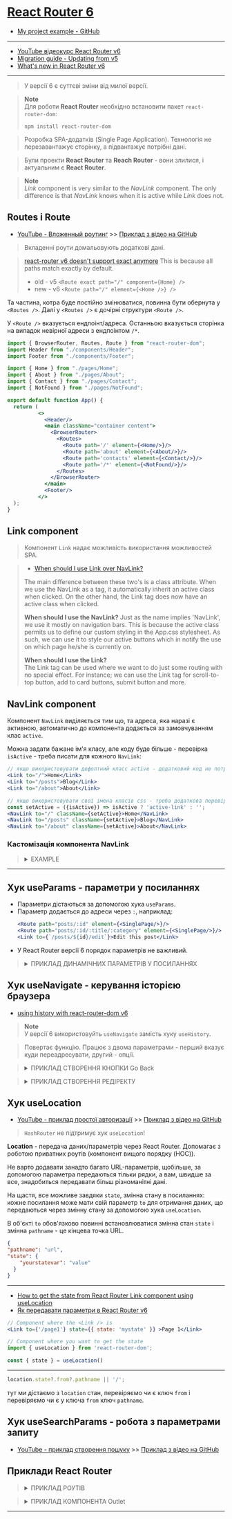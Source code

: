 # [React Router 6](https://reactrouter.com/docs/en/v6/getting-started/installation)

* [My project example - GitHub](https://github.com/SergiaS/e_react-spa-app)

***

* [YouTube відеокурс React Router v6](https://www.youtube.com/playlist?list=PLiZoB8JBsdznY1XwBcBhHL9L7S_shPGVE)
* [Migration guide - Updating from v5](https://reactrouter.com/en/v6.3.0/upgrading/v5)
* [What's new in React Router v6](https://reacttraining.com/blog/react-router-v6-pre/)

***

> У версії 6 є суттєві зміни від милої версії.

> **Note**<br>
> Для роботи **React Router** необхідно встановити пакет `react-router-dom`:
> ```npm
> npm install react-router-dom
> ```


> Розробка SPA-додатків (Single Page Application).
> Технологія не перезавантажує сторінку, а підвантажує потрібні дані.

> Були проекти **React Router** та **Reach Router** - вони злилися, і актуальним є **React Router**.

> **Note**<br>
> _Link_ component is very similar to the _NavLink_ component.
> The only difference is that _NavLink_ knows when it is active while _Link_ does not.


## Routes і Route
* [YouTube - Вложенный роутинг](https://www.youtube.com/watch?v=U7c7k-NBtQg&list=PLiZoB8JBsdznY1XwBcBhHL9L7S_shPGVE&index=7) >> [Приклад з відео на GitHub](https://github.com/SergiaS/c_react/commit/c2a95d02809b104f7f2506c26fbedb9d600226e2)

> Вкладенні роути домальовують додаткові дані.

> [react-router v6 doesn't support exact anymore](https://stackoverflow.com/a/69866593)
> This is because all paths match exactly by default.
> * old - v5 `<Route exact path="/" component={Home} />`
> * new - v6 `<Route path="/" element={<Home />} />`

Та частина, котра буде постійно змінюватися, повинна бути обернута у `<Routes />`.
Далі у `<Routes />` є дочірні структури `<Route />`.

У `<Route />` вказується ендпоінт/адреса.
Останньою вказується сторінка на випадок невірної адреси з ендпоінтом `/*`.
```jsx
import { BrowserRouter, Routes, Route } from "react-router-dom";
import Header from "./components/Header";
import Footer from "./components/Footer";

import { Home } from "./pages/Home";
import { About } from "./pages/About";
import { Contact } from "./pages/Contact";
import { NotFound } from "./pages/NotFound";

export default function App() {
  return (
          <>
            <Header/>
            <main className="container content">
              <BrowserRouter>
                <Routes>
                  <Route path='/' element={<Home/>}/>
                  <Route path='about' element={<About/>}/>
                  <Route path='contacts' element={<Contact/>}/>
                  <Route path='/*' element={<NotFound/>}/>
                </Routes>
              </BrowserRouter>
            </main>
            <Footer/>
          </>
  );
}
```


## Link component
> Компонент `Link` надає можливість використання можливостей SPA.

> * [When should I use Link over NavLink?](https://stackoverflow.com/a/66185155)
> 
> The main difference between these two's is a class attribute. When we use the NavLink as a tag, it automatically inherit an active class when clicked.
> On the other hand, the Link tag does now have an active class when clicked.
> 
> **When should I use the NavLink?**
> Just as the name implies 'NavLink', we use it mostly on navigation bars. 
> This is because the active class permits us to define our custom styling in the App.css stylesheet.
> As such, we can use it to style our active buttons which in notify the use on which page he/she is currently on.
> 
> **When should I use the Link?**<br>
> The Link tag can be used where we want to do just some routing with no special effect. For instance; 
> we can use the Link tag for scroll-to-top button, add to card buttons, submit button and more.


## NavLink component
Компонент `NavLink` виділяється тим що, та адреса, яка наразі є активною,
автоматично до компонента додається за замовчуванням клас `active`.

Можна задати бажане ім'я класу, але коду буде більше - перевірка `isActive` - треба писати для кожного `NavLink`:
```jsx
// якщо використовувати дефолтний класс active - додатковий код не потрбен: 
<Link to="/">Home</Link>
<Link to="/posts">Blog</Link>
<Link to="/about">About</Link>

// якщо використовувати свої імена класів css - треба додаткова перевірка:
const setActive = ({isActive}) => isActive ? 'active-link' : '';
<NavLink to="/" className={setActive}>Home</NavLink>
<NavLink to="/posts" className={setActive}>Blog</NavLink>
<NavLink to="/about" className={setActive}>About</NavLink>
```

### Кастомізація компонента NavLink

> <details>
> <summary>EXAMPLE</summary>
>
> ```jsx
> // Файл CustomLink.jsx - кастом NavLink'а
> import {Link, useMatch} from "react-router-dom";
> 
> const CustomLink = ({children, to, ...props}) => {
>     const match = useMatch(to);
>     console.log({match});
> 
>     return (
>         <Link
>             to={to}
>             style={{
>                 color: match ? 'var(--color-active)' : 'white',
>             }}
>             {...props}
>         >
>             {children}
>         </Link>
>     )
> }
> 
> export {CustomLink};
> ```
> ```jsx
> // Використання CustomLink
> import {Outlet} from "react-router-dom";
> import {CustomLink} from "./CustomLink";
> 
> const Layout = () => {
>     return (
>         <>
>             <header>
>                 <CustomLink to="/">Home</CustomLink>
>                 <CustomLink to="/posts">Blog</CustomLink>
>                 <CustomLink to="/about">About</CustomLink>
>             </header>
> 
>             <main className="container">
>                 <Outlet/>
>             </main>
> 
>             <footer className="container">2021</footer>
>         </>
>     )
> }
> 
> export {Layout}
> ```
> </details>


***


## Хук useParams - параметри у посиланнях
* Параметри дістаються за допомогою хука `useParams`.
* Параметр додається до адреси через `:`, наприклад:
    ```jsx
    <Route path="posts/:id" element={<SinglePage/>}/>
    <Route path="posts/:id/:title/:category" element={<SinglePage/>}/>
    <Link to={`/posts/${id}/edit`}>Edit this post</Link>
    ````
* У React Router версії 6 порядок параметрів не важливий.

> <details>
> <summary>ПРИКЛАД ДИНАМІЧНИХ ПАРАМЕТРІВ У ПОСИЛАННЯХ</summary>
>
> Простий приклад логіки роботи динамічних роутів.
>
> ```jsx
> // Файл App.js з усіма роутами
> import {Routes, Route} from "react-router-dom";
> 
> import {Home} from "./pages/Home";
> import {About} from "./pages/About";
> import {Blog} from "./pages/Blog";
> import {CreatePost} from "./pages/CreatePost";
> import {EditPost} from "./pages/EditPost";
> import {SinglePage} from "./pages/SinglePage";
> import {Notfound} from "./pages/Notfound";
> 
> import {Layout} from "./components/Layout";
> 
> export default function App() {
>     return (
>         <>
>             <Routes>
>                 <Route path="/" element={<Layout />}>
>                     <Route index element={<Home/>}/>
>                     <Route path="about" element={<About/>}/>
>                     <Route path="posts" element={<Blog/>}/>
>                     <Route path="posts/:id" element={<SinglePage/>}/>
>                     <Route path="posts/:id/edit" element={<EditPost/>}/>
>                     <Route path="posts/new" element={<CreatePost/>}/>
>                     <Route path="*" element={<Notfound/>}/>
>                 </Route>
>             </Routes>
>         </>
>     );
> }
> ```
> ```jsx
> // Blog.jsx - надає список постів з API, і передає id далі
> import {useEffect, useState} from "react";
> import {Link} from "react-router-dom";
> 
> export const Blog = () => {
>     const [posts, setPosts] = useState([]);
> 
>     useEffect(() => {
>         fetch('https://jsonplaceholder.typicode.com/posts')
>             .then(res => res.json())
>             .then(data => setPosts(data))
>     }, []);
> 
>     return (
>         <div>
>             <h1>Our news</h1>
>             {
>                 posts.map(post => (
>                     <Link key={post.id} to={`/posts/${post.id}`}>
>                         <li>{post.title}</li>
>                     </Link>
>                 ))
>             }
>         </div>
>     )
> }
> ```
> ```jsx
> // SinglePage.jsx - бере дані з API по наданному id
> import {Link, useParams} from "react-router-dom";
> import {useEffect, useState} from "react";
> 
> export const SinglePage = () => {
>     const {id} = useParams();
>     const [post, setPost] = useState();
> 
>     useEffect(() => {
>         fetch(`https://jsonplaceholder.typicode.com/posts/${id}`)
>             .then(res => res.json())
>             .then(data => setPost(data))
>     }, [id]);
> 
>     return (
>         <div>
>             {post && (
>                 <>
>                     <h1>{post.title}</h1>
>                     <h1>{post.body}</h1>
>                     <Link to={`/posts/${id}/edit`}>Edit this post</Link>
>                 </>
>             )}
>         </div>
>     )
> }
> ```
> ```jsx
> // Відпрацює за переходом posts/:id/edit з SinglePage
> import {useParams} from "react-router-dom";
> 
> export const EditPost = () => {
>     const {id} = useParams();
> 
>     return (
>         <div>
>             <h1>Edit post {id}</h1>
>         </div>
>     )
> }
> ```

</details>


## Хук useNavigate - керування історією браузера
* [using history with react-router-dom v6](https://stackoverflow.com/questions/63471931/using-history-with-react-router-dom-v6)

> **Note**<br> 
> У версії 6 використовуйть `useNavigate` замість хуку `useHistory`.

> Повертає функцію.
> Працює з двома параметрами - перший вказує куди переадресувати, другий - опції.

> <details>
> <summary>ПРИКЛАД СТВОРЕННЯ КНОПКИ Go Back</summary>
> 
> ```jsx
> import {useNavigate} from "react-router-dom";
> 
> export const SomePage = () => {
>     const navigate = useNavigate();
>     const goBack = () => navigate(-1);
> 
>     return (
>         <div>
>             <button onClick={goBack}>Go back</button>
>         </div>
>     )
> }
> ```
> 
> </details>

> <details>
> <summary>ПРИКЛАД СТВОРЕННЯ РЕДІРЕКТУ</summary>
> 
> Декілька різних адрес посилаються на одну сторінку без запису до історії браузера.
> 
> ```jsx
> <Route path="about" element={<About/>}/>
> <Route path="about-us" element={<Navigate to="/about" replace />}/>
> ```
> `replace` - без запису до історії браузера.
> 
> Тут потрібно використовувати `/`.
> 
> </details>



## Хук useLocation
* [YouTube - приклад простої авторизації](https://youtu.be/jv0ckzkKYzU?t=1535) >> [Приклад з відео на GitHub](https://github.com/SergiaS/c_react/commit/c0d3841fbe765da5fd9edc2e4c45ddb53aec87f5)

> `HashRouter` не підтримує хук `useLocation`!

**Location** - передача даних/параметрів через React Router.
Допомагає з роботою приватних роутів (компонент вищого порядку (HOC)).

Не варто додавати занадто багато URL-параметрів, щобільше, за допомогою параметра передаються тільки рядки, а вам, 
швидше за все, знадобиться передавати більш різноманітні дані.

На щастя, все можливе завдяки `state`, змінна стану в посиланнях: кожне посилання може мати свій параметр `to` для отримання даних, 
що передаються через змінну стану за допомогою хука `useLocation`.

В об'єкті `to` обов'язково повинні встановлюватися змінна стан `state` і змінна `pathname` - це кінцева точка URL.
```json
{
"pathname": "url",
"state": {
    "yourstatevar": "value"
  }
}
```
***

* [How to get the state from React Router Link component using useLocation](https://stackoverflow.com/a/70217984)
* [Як передавати параметри в React Router v6](https://stackoverflow.com/a/70306547)

```jsx
// Component where the <Link /> is
<Link to={'/page1'} state={{ state: 'mystate' }} >Page 1</Link>
```
```jsx
// Component where you want to get the state
import { useLocation } from 'react-router-dom';

const { state } = useLocation()
```


*** 
```jsx
location.state?.from?.pathname || '/';
```
тут ми дістаємо з `location` стан, перевіряємо чи є ключ `from` і перевіряємо чи є у ключа `from` ключ `pathname`.



## Хук useSearchParams - робота з параметрами запиту
* [YouTube - приклад створення пошуку](https://www.youtube.com/watch?v=C-AFpwNrPRU&list=PLiZoB8JBsdznY1XwBcBhHL9L7S_shPGVE&index=6) >> [Приклад з відео на GitHub](https://github.com/SergiaS/c_react/commit/2f108c1dbd3a2669ec05daab24ca2f61fe95e901)





## Приклади React Router

> <details>
> <summary>ПРИКЛАД РОУТІВ</summary>
>
> З версії 6 компонента `Switch` **вже немає**, на його заміну прийшов `Routes`, який працює дещо інакше.
>
> ```jsx
> import {Routes, Route, Link} from "react-router-dom";
> import {Home} from "./pages/Home";
> import {About} from "./pages/About";
> import {Blog} from "./pages/Blog";
> import {Notfound} from "./pages/Notfound";
> 
> function App() {
>     return (
>         <>
>             <Routes>
>                 <Route path="/" element={<Home/>}/>
>                 <Route path="/about" element={<About/>}/>
>                 <Route path="/posts" element={<Blog/>}/>
>                 <Route path="/*" element={<Notfound/>}/>
>             </Routes>
>         </>
>     );
> }
> 
> export default App;
> ```
> </details>


> <details>
> <summary>ПРИКЛАД КОМПОНЕНТА Outlet</summary>
>
> ```jsx
> // App.js
> import {Routes, Route} from "react-router-dom";
> 
> import {Home} from "./pages/Home";
> import {About} from "./pages/About";
> import {Blog} from "./pages/Blog";
> import {Notfound} from "./pages/Notfound";
> 
> import {Layout} from "./components/Layout";
> 
> function App() {
>     return (
>         <>
>             <Routes>
>                 <Route path="/" element={<Layout />}>
>                     <Route index element={<Home/>}/>
>                     <Route path="about" element={<About/>}/>
>                     <Route path="posts" element={<Blog/>}/>
>                     <Route path="*" element={<Notfound/>}/>
>                 </Route>
>             </Routes>
>         </>
>     );
> }
> 
> export default App;
> ```
> ```jsx
> // Layout.jsx
> import {Link, Outlet} from "react-router-dom";
> 
> const Layout = () => {
>     return (
>         <>
>             <header>
>                 <Link to="/">Home</Link>
>                 <Link to="/posts">Blog</Link>
>                 <Link to="/about">About</Link>
>             </header>
> 
>             <main className="container">
>                 <Outlet/>
>             </main>
> 
>             <footer className="container">2021</footer>
>         </>
>     )
> }
> 
> export {Layout}
> ```
> </details>

***


